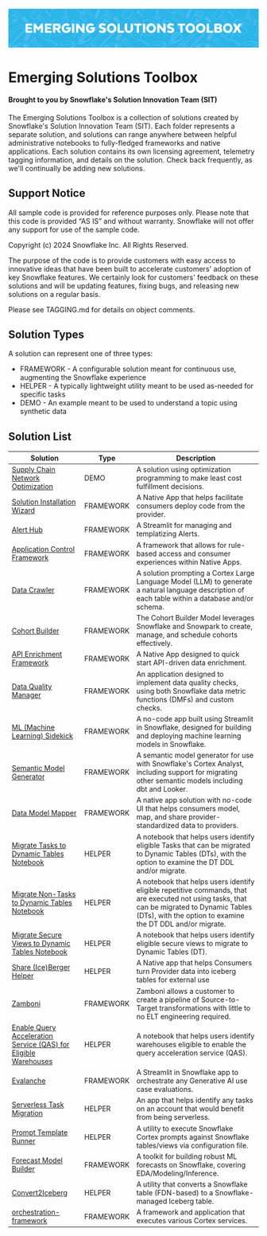 ![Emerging Solutions Toolbox Banner](banner_emerging_solutions_toolbox.png)

# Emerging Solutions Toolbox
#### Brought to you by Snowflake's Solution Innovation Team (SIT)
The Emerging Solutions Toolbox is a collection of solutions created by Snowflake's Solution Innovation Team (SIT).  Each folder represents a separate solution, and solutions can range anywhere between helpful administrative notebooks to fully-fledged frameworks and native applications.  Each solution contains its own licensing agreement, telemetry tagging information, and details on the solution.  Check back frequently, as we'll continually be adding new solutions.

## Support Notice
All sample code is provided for reference purposes only. Please note that this code is provided “AS IS” and without warranty.  Snowflake will not offer any support for use of the sample code.

Copyright (c) 2024 Snowflake Inc. All Rights Reserved.

The purpose of the code is to provide customers with easy access to innovative ideas that have been built to accelerate customers' adoption of key Snowflake features.  We certainly look for customers' feedback on these solutions and will be updating features, fixing bugs, and releasing new solutions on a regular basis.

Please see TAGGING.md for details on object comments.


## Solution Types
A solution can represent one of three types:

* FRAMEWORK - A configurable solution meant for continuous use, augmenting the Snowflake experience
* HELPER - A typically lightweight utility meant to be used as-needed for specific tasks
* DEMO - An example meant to be used to understand a topic using synthetic data


## Solution List

| Solution | Type | Description |
| --- | --- | --- |
| [Supply Chain Network Optimization](https://github.com/Snowflake-Labs/sfguide-supply-chain-network-optimization/) | DEMO | A solution using optimization programming to make least cost fulfillment decisions. |
| [Solution Installation Wizard](https://github.com/Snowflake-Labs/sfguide-solution-installation-wizard/) | FRAMEWORK | A Native App that helps facilitate consumers deploy code from the provider. |
| [Alert Hub](https://github.com/Snowflake-Labs/sfguide-alert-hub/) | FRAMEWORK | A Streamlit for managing and templatizing Alerts. |
| [Application Control Framework](https://github.com/Snowflake-Labs/sfguide-application-control-framework/) | FRAMEWORK | A framework that allows for rule-based access and consumer experiences within Native Apps. |
| [Data Crawler](https://github.com/Snowflake-Labs/sfguide-data-crawler/) | FRAMEWORK | A solution prompting a Cortex Large Language Model (LLM) to generate a natural language description of each table within a database and/or schema. |
| [Cohort Builder](https://github.com/Snowflake-Labs/sfguide-cohort-builder/) | FRAMEWORK | The Cohort Builder Model leverages Snowflake and Snowpark to create, manage, and schedule cohorts effectively. |
| [API Enrichment Framework](https://github.com/Snowflake-Labs/sfguide-getting-started-with-api-enrichment-framework/) | FRAMEWORK | A Native App designed to quick start API-driven data enrichment. |
| [Data Quality Manager](https://github.com/Snowflake-Labs/sfguide-getting-started-with-data-quality-manager/) | FRAMEWORK | An application designed to implement data quality checks, using both Snowflake data metric functions (DMFs) and custom checks. |
| [ML (Machine Learning) Sidekick](https://github.com/Snowflake-Labs/sfguide-build-and-deploy-snowpark-ml-models-using-streamlit-snowflake-notebooks/) | FRAMEWORK | A no-code app built using Streamlit in Snowflake, designed for building and deploying machine learning models in Snowflake. |
| [Semantic Model Generator](https://github.com/Snowflake-Labs/semantic-model-generator/) | FRAMEWORK | A semantic model generator for use with Snowflake's Cortex Analyst, including support for migrating other semantic models including dbt and Looker. |
| [Data Model Mapper](https://github.com/Snowflake-Labs/sfguide-data-model-mapper/) | FRAMEWORK | A native app solution with no-code UI that helps consumers model, map, and share provider-standardized data to providers. |
| [Migrate Tasks to Dynamic Tables Notebook](/helper-tasks-to-dynamic-tables) | HELPER | A notebook that helps users identify eligible Tasks that can be migrated to Dynamic Tables (DTs), with the option to examine the DT DDL and/or migrate. |
| [Migrate Non-Tasks to Dynamic Tables Notebook](/helper-non_tasks-to-dynamic-tables) | HELPER | A notebook that helps users identify eligible repetitive commands, that are executed not using tasks, that can be migrated to Dynamic Tables (DTs), with the option to examine the DT DDL and/or migrate. |
| [Migrate Secure Views to Dynamic Tables Notebook](/helper-secure-views-to-dynamic-tables) | HELPER | A notebook that helps users identify eligible secure views to migrate to Dynamic Tables (DT). |
| [Share (Ice)Berger Helper](/helper-share-iceberger-helper) | HELPER | A Native app that helps Consumers turn Provider data into iceberg tables for external use
| [Zamboni](/framework-zamboni) | FRAMEWORK | Zamboni allows a customer to create a pipeline of Source-to-Target transformations with little to no ELT engineering required.|
| [Enable Query Acceleration Service (QAS) for Eligible Warehouses](/helper-enable-qas-eligible-warehouses) | HELPER | A notebook that helps users identify warehouses eligible to enable the query acceleration service (QAS). |
| [Evalanche](/framework-evalanche) | FRAMEWORK | A Streamlit in Snowflake app to orchestrate any Generative AI use case evaluations. |
| [Serverless Task Migration](/helper-serverless-task-migration) | HELPER | An app that helps identify any tasks on an account that would benefit from being serverless. |
| [Prompt Template Runner](/helper-prompt-template-runner) | HELPER | A utility to execute Snowflake Cortex prompts against Snowflake tables/views via configuration file. |
| [Forecast Model Builder](/framework-forecast-model-builder) | FRAMEWORK | A toolkit for building robust ML forecasts on Snowflake, covering EDA/Modeling/Inference. |
| [Convert2Iceberg](/helper-convert2iceberg) | HELPER | A utility that converts a Snowflake table (FDN-based) to a Snowflake-managed Iceberg table. |
| [orchestration-framework](/orchestration-framework) | FRAMEWORK | A framework and application that executes various Cortex services. |